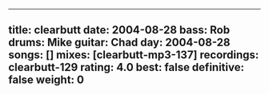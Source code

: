 
---
title: clearbutt
date: 2004-08-28
bass:	Rob
drums:	Mike
guitar:	Chad
day: 2004-08-28
songs: []
mixes: [clearbutt-mp3-137]
recordings: clearbutt-129
rating: 4.0
best: false
definitive: false
weight: 0
---
